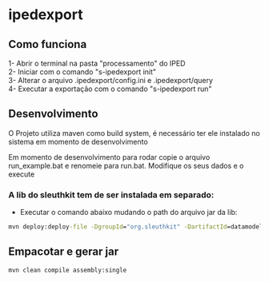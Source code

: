 # ipedexport

## Como funciona

1- Abrir o terminal na pasta "processamento" do IPED  
2- Iniciar com o comando "s-ipedexport init"  
3- Alterar o arquivo .ipedexport/config.ini e .ipedexport/query  
4- Executar a exportação com o comando "s-ipedexport run"  

## Desenvolvimento 

O Projeto utiliza maven como build system, é necessário ter ele instalado no sistema em momento de desenvolvimento   

Em momento de desenvolvimento para rodar copie o arquivo run_example.bat e renomeie para run.bat. Modifique os seus dados e o execute

### A lib do sleuthkit tem de ser instalada em separado:

- Executar o comando abaixo mudando o path do arquivo jar da lib:

```bat
mvn deploy:deploy-file -DgroupId="org.sleuthkit" -DartifactId=datamodel -Dversion="4.6.5" -Durl=file:./local-maven-repo/ -DrepositoryId=local-maven-repo -DupdateReleaseInfo=true -Dfile="%SINFTOOLS%\extras\iped\iped-3.17-snapshot\lib\sleuthkit-4.6.5-p04.jar"
```

## Empacotar e gerar jar

```bat
mvn clean compile assembly:single
```